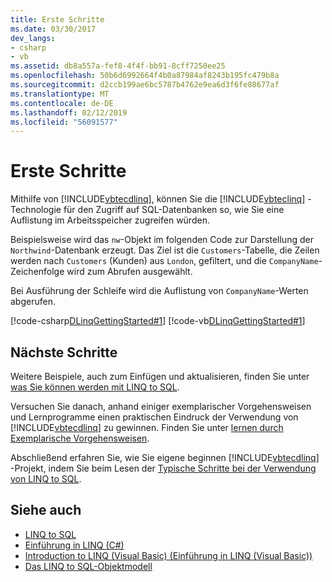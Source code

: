 ```yaml
---
title: Erste Schritte
ms.date: 03/30/2017
dev_langs:
- csharp
- vb
ms.assetid: db8a557a-fef8-4f4f-bb91-8cff7250ee25
ms.openlocfilehash: 50b6d6992664f4b0a87984af8243b195fc479b8a
ms.sourcegitcommit: d2ccb199ae6bc5787b4762e9ea6d3f6fe88677af
ms.translationtype: MT
ms.contentlocale: de-DE
ms.lasthandoff: 02/12/2019
ms.locfileid: "56091577"
---
```

# <a name="getting-started"></a>Erste Schritte
Mithilfe von [!INCLUDE[vbtecdlinq](../../../../../../includes/vbtecdlinq-md.md)], können Sie die [!INCLUDE[vbteclinq](../../../../../../includes/vbteclinq-md.md)] -Technologie für den Zugriff auf SQL-Datenbanken so, wie Sie eine Auflistung im Arbeitsspeicher zugreifen würden.  
  
 Beispielsweise wird das `nw`-Objekt im folgenden Code zur Darstellung der `Northwind`-Datenbank erzeugt. Das Ziel ist die `Customers`-Tabelle, die Zeilen werden nach `Customers` (Kunden) aus `London`, gefiltert, und die `CompanyName`-Zeichenfolge wird zum Abrufen ausgewählt.  
  
 Bei Ausführung der Schleife wird die Auflistung von `CompanyName`-Werten abgerufen.  
  
 [!code-csharp[DLinqGettingStarted#1](../../../../../../samples/snippets/csharp/VS_Snippets_Data/DLinqGettingStarted/cs/Program.cs#1)]
 [!code-vb[DLinqGettingStarted#1](../../../../../../samples/snippets/visualbasic/VS_Snippets_Data/DLinqGettingStarted/vb/Module1.vb#1)]  
  
## <a name="next-steps"></a>Nächste Schritte  
 Weitere Beispiele, auch zum Einfügen und aktualisieren, finden Sie unter [was Sie können werden mit LINQ to SQL](../../../../../../docs/framework/data/adonet/sql/linq/what-you-can-do-with-linq-to-sql.md).  
  
 Versuchen Sie danach, anhand einiger exemplarischer Vorgehensweisen und Lernprogramme einen praktischen Eindruck der Verwendung von [!INCLUDE[vbtecdlinq](../../../../../../includes/vbtecdlinq-md.md)] zu gewinnen. Finden Sie unter [lernen durch Exemplarische Vorgehensweisen](../../../../../../docs/framework/data/adonet/sql/linq/learning-by-walkthroughs.md).  
  
 Abschließend erfahren Sie, wie Sie eigene beginnen [!INCLUDE[vbtecdlinq](../../../../../../includes/vbtecdlinq-md.md)] -Projekt, indem Sie beim Lesen der [Typische Schritte bei der Verwendung von LINQ to SQL](../../../../../../docs/framework/data/adonet/sql/linq/typical-steps-for-using-linq-to-sql.md).  
  
## <a name="see-also"></a>Siehe auch
- [LINQ to SQL](../../../../../../docs/framework/data/adonet/sql/linq/index.md)
- [Einführung in LINQ (C#)](../../../../../csharp/programming-guide/concepts/linq/introduction-to-linq.md)
- [Introduction to LINQ (Visual Basic) (Einführung in LINQ (Visual Basic))](../../../../../visual-basic/programming-guide/concepts/linq/introduction-to-linq.md)
- [Das LINQ to SQL-Objektmodell](../../../../../../docs/framework/data/adonet/sql/linq/the-linq-to-sql-object-model.md)
